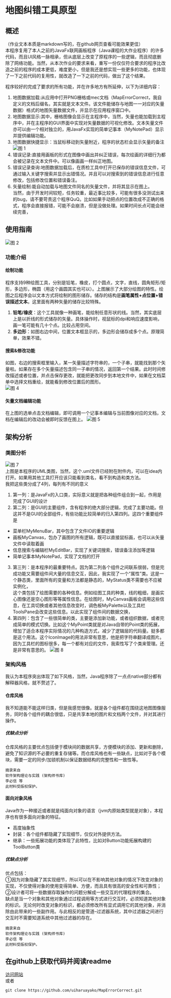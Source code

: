 # 地图纠错工具原型

## 概述
（作业文本本质是markdown写的，在github网页查看可能效果更佳）  
本程序复用了本人之前的JavaFx联网画板程序（Java课程的大作业程序）的许多代码，而且UI风格一脉相承，但从底层上改变了原程序的一些逻辑，而且彻底删除了网络功能。当然，从本次作业的要求来看，重写一份仅仅符合要求的程序比改造之前的程序的成本更低，难度更小，但是我还是想实现一些更多的功能，也体现了一下之前代码的复用性，就改造了一下之前的代码，做出了这个结果。  

程序较好的完成了要求的所有功能，并在许多地方有所延伸，以下为详细内容：  
1. 地图数据加载:从应用中打开PNG栅格或mec文档（MapErrorCorrect，我自定义的文档后缀名，其实就是文本文件。该文件能储存与地图一一对应的矢量数据）格式的地图矢量数据文件，并显示在应用程序窗口中。
2. 地图数据显示:其中，栅格图像会显示在主程序中，当然，矢量也能加载到主程序中，并在主程序的GUI界面中实现对矢量数据的可视化修改。文本矢量文件亦可以由一个相对独立的，用JavaFx实现的简单记事本（MyNotePad）显示并提供编辑功能。
3. 地图数据快捷显示：当鼠标移动到矢量附近，程序的状态栏会显示矢量的备注
![图 1](https://i.loli.net/2021/04/22/oTwvHnM6brWseDf.png)  
4. 错误记录:直接用画板的形式在图像中画出并纠正错误，每次绘画的详细行为都会被记录在文本文件中。可以像画画一样纠正地图。
5. 错误记录查询:地图数据加载后，在质检工具中打开已保存的错误信息文件，可通过输入关键字搜索并显示出错情况。并且可以对搜索到的错误信息进行任意修改，包括修改位置和错误备注。
6. 矢量绘制:能自动加载与地图文件同名的矢量文件，并将其显示在图上。  
当然，由于开发时间较短，任务较重，最近事比较多，可能有很多没测试出来的bug，请不要苛责这个程序QuQ。比如如果手动把点的位置改成不正确的格式，程序会直接报错，可能不会崩溃，但是没做处理。如果时间长点可能会继续完善，
## 使用指南
![图 2](https://i.loli.net/2021/04/22/NozpjAxlg86XKQC.png)  
### 功能介绍
#### 绘制功能
程序支持9种绘图工具，分别是铅笔，橡皮，打个圆点，文字，直线，圆角矩形/矩形，多边形，椭圆（用这个画圆其实也可以）。上图展示了大部分绘图的特性。绘图之后程序会以文本方式将绘制的图形储存。储存的结构是**画笔属性+点位置+错误描述文本**。这里面有两种矢量的储存比较特殊。
1. **铅笔/橡皮**：这个工具就像一种画笔，能绘制任意形状的线。当然，其实底层上是以折线的形式储存的矢量。具体操作时，视鼠标的dpi和响应速度影响，画一笔可能有几十个点。比较占用空间。
2. **多边形**：如图右边中间，位置文本框显示的，多边形会储存成多个点。原理简单，效果不错。
#### 搜索&修改功能
如图，右边的搜索框里输入，某一矢量描述字符串的，一个子串，就能找到那个矢量啦。如果存在多个矢量描述包含同一子串的情况，返回第一个结果。此时时间修改描述或者位置，并点击保存更改，就能把更改同步到本地文件中，如果在文档菜单中选择文档重绘，就能看到修改位置后的图形。  
![图 4](https://i.loli.net/2021/04/22/hl8HOQLjUmAfqZt.png)  
#### 矢量文档编辑功能
在上图的选单点击文档编辑，即可调用一个记事本编辑与当前图像对应的文档，文档在编辑后的改动会被即时反馈在图上。
![图 5](https://i.loli.net/2021/04/22/qjMNogmhE9B8JsW.png)  

## 架构分析
### 类图分析
![图 7](https://i.loli.net/2021/04/22/rWHKNfDLxyZwgdl.png)  
上图是本程序的UML类图，当然，这个.uml文件已经附在附件内，可以在idea内打开。如果用其他工具打开应该只能看到类名，看不到构造和类方法。  
我把这些类分成了4列，每列有不同的意义
1. 第一列：是JavaFx的入口类，实际意义就是把各种组件组合到一起，作用是完成了GUI的设计
2. 第二列：是GUI的主要组件，含有程序的绝大部分逻辑，完成了主要功能。但这并不是GUI的全部组件，有些功能比较简单的归入第四列。这四个重要组件是
*  菜单栏MyMenuBar，其中包含了文件IO的重要逻辑
*  画板MyCanvas，包办了画图的所有逻辑，既可以直接鼠标画，也可以从矢量文件中读取着画
*  信息搜索与编辑栏MyEditBar，实现了关键词搜索，错误备注添加等逻辑
*  简单记事本MyNotePad，实现了文档的打开
3. 第三列：是本程序的最重要特点。因为第二列各个组件之间联系很弱，但是完成功能又需要组件间大量的信息交互，因此，我实现了一个“属性”类。这是一个静态类，里面所有的变量和方法都是静态的，MyStatus类不需要也不应被实例化，  
这个类包括了绘图需要的各种信息。例如绘图工具的种类，线的粗细，是画实心图像还是空心图形等等属性信息。在绘图时，MyCanvas画板会调用这些信息，在工具切换或者其他信息改变时，调色板MyPalette以及工具栏ToolsPane会改变这些信息。以此实现了组件间的数据交换，
4. 第四列：包含了一些很简单的类，主要是添加新功能，或者组织数据，或者完成简单的模式切换。比如这个MyPoint类就是对Java自带的Point类的拓展，增加了适合本程序实际情况的几种构造方式，减少了逻辑层的代码量。挺多都是这个用法。这个IconImage的用法非常有意思，他是把字符串翻译成图片。因为工具栏的图标很多，每一个都有对应的文件，我索性写了个类来管理。还是非常有意思的。
![图 8](https://i.loli.net/2021/04/22/17hOFXIPa5k9tb6.png)  

### 架构风格
我认为本程序突出体现了如下风格，当然，Java程序除了一点点native部分都有解释器风格，就不赘述了。
#### 仓库风格
我不知道能不能这样归类，但是我感觉很像。就是各个组件都在围绕这地图图像服务，同时各个组件的耦合很低，只是共享本地的图片和文档两个文件，并对其进行操作。
##### 优缺点分析
仓库风格的主要优点包括便于模块间的数据共享，方便模块的添加、更新和删除，避免了知识源的不必要的重复存储等。而仓库风格也有一些缺点，比如对于各个模块，需要一定的同步/加锁机制以保证数据结构的完整性和一致性等。
```
摘录来自
软件架构理论与实践 (架构师书库)
李必信 等
此材料受版权保护。
```
#### 面向对象风格
Java作为一种接近或者就是纯面向对象的语言（jvm内原始类型就是对象），本程序也有很多面向对象的特征。
* 高度抽象性
* 封装：各个组件都隐藏了实现细节，仅仅对外提供方法。
* 继承：一些拓展功能的类体现了此特性，比如对Button功能拓展构建的ToolButton类
##### 优缺点分析
优点包括：  
①因为对象隐藏了其实现细节，所以可以在不影响其他对象的情况下改变对象的实现，不仅使得对象的使用变得简单、方便，而且具有很高的安全性和可靠性；  
②设计者可将一些数据存取操作的问题分解成一些交互的代理程序的集合。  
缺点是当一个对象和其他对象通过过程调用等方式进行交互时，必须知道其他对象的标识。无论何时改变对象的标识，都必须修改所有显式调用它的其他对象，并消除由此带来的一些副作用。与此相反的是管道–过滤器系统，其中过滤器之间进行交互时不需要知道系统中其他过滤器的存在。  
```
摘录来自
软件架构理论与实践 (架构师书库)
李必信 等
此材料受版权保护。
```

## 在github上获取代码并阅读readme
[访问网站](https://github.com/uiharuayako/MapErrorCorrect)  
或者
```
git clone https://github.com/uiharuayako/MapErrorCorrect.git
```